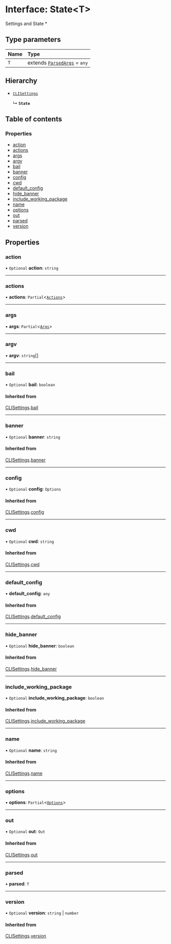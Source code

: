 # Interface: State<T\>

Settings and State *

## Type parameters

| Name | Type |
| :------ | :------ |
| `T` | extends [`ParsedArgs`](ParsedArgs.md) = `any` |

## Hierarchy

- [`CLISettings`](CLISettings.md)

  ↳ **`State`**

## Table of contents

### Properties

- [action](State.md#action)
- [actions](State.md#actions)
- [args](State.md#args)
- [argv](State.md#argv)
- [bail](State.md#bail)
- [banner](State.md#banner)
- [config](State.md#config)
- [cwd](State.md#cwd)
- [default\_config](State.md#default_config)
- [hide\_banner](State.md#hide_banner)
- [include\_working\_package](State.md#include_working_package)
- [name](State.md#name)
- [options](State.md#options)
- [out](State.md#out)
- [parsed](State.md#parsed)
- [version](State.md#version)

## Properties

### action

• `Optional` **action**: `string`

___

### actions

• **actions**: `Partial`<[`Actions`](../README.md#actions)\>

___

### args

• **args**: `Partial`<[`Args`](../README.md#args)\>

___

### argv

• **argv**: `string`[]

___

### bail

• `Optional` **bail**: `boolean`

#### Inherited from

[CLISettings](CLISettings.md).[bail](CLISettings.md#bail)

___

### banner

• `Optional` **banner**: `string`

#### Inherited from

[CLISettings](CLISettings.md).[banner](CLISettings.md#banner)

___

### config

• `Optional` **config**: `Options`

#### Inherited from

[CLISettings](CLISettings.md).[config](CLISettings.md#config)

___

### cwd

• `Optional` **cwd**: `string`

#### Inherited from

[CLISettings](CLISettings.md).[cwd](CLISettings.md#cwd)

___

### default\_config

• **default\_config**: `any`

#### Inherited from

[CLISettings](CLISettings.md).[default_config](CLISettings.md#default_config)

___

### hide\_banner

• `Optional` **hide\_banner**: `boolean`

#### Inherited from

[CLISettings](CLISettings.md).[hide_banner](CLISettings.md#hide_banner)

___

### include\_working\_package

• `Optional` **include\_working\_package**: `boolean`

#### Inherited from

[CLISettings](CLISettings.md).[include_working_package](CLISettings.md#include_working_package)

___

### name

• `Optional` **name**: `string`

#### Inherited from

[CLISettings](CLISettings.md).[name](CLISettings.md#name)

___

### options

• **options**: `Partial`<[`Options`](../README.md#options)\>

___

### out

• `Optional` **out**: `Out`

#### Inherited from

[CLISettings](CLISettings.md).[out](CLISettings.md#out)

___

### parsed

• **parsed**: `T`

___

### version

• `Optional` **version**: `string` \| `number`

#### Inherited from

[CLISettings](CLISettings.md).[version](CLISettings.md#version)
